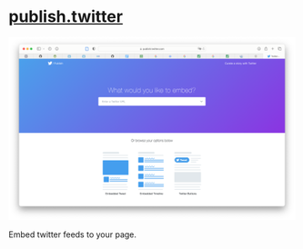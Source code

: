 # [publish.twitter](https://publish.twitter.com/#)

![Screenshot 2022-12-07 at 2.41.08 PM](../../../../../../Assets/Pics/Screenshot%202022-12-07%20at%202.41.08%20PM.png)

Embed twitter feeds to your page. 

